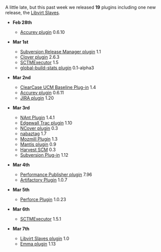 A little late, but this past week we released **19** plugins including one new release, the [Libvirt Slaves](http://wiki.hudson-ci.org/display/HUDSON/Libvirt+Slaves+Plugin).

- **Feb 28th**

  - [Accurev plugin](http://wiki.hudson-ci.org/display/HUDSON/Accurev+Plugin) 0.6.10

- **Mar 1st**

  - [Subversion Release Manager plugin](http://wiki.hudson-ci.org/display/HUDSON/Subversion+Release+Manager) 1.1
  - [Clover plugin](http://wiki.hudson-ci.org/display/HUDSON/Clover+Plugin) 2.6.3
  - [SCTMExecutor](http://wiki.hudson-ci.org/display/HUDSON/SCTMExecutor) 1.5
  - [global-build-stats plugin](http://wiki.hudson-ci.org/display/HUDSON/Global+Build+Stats+Plugin) 0.1-alpha3

- **Mar 2nd**

  - [ClearCase UCM Baseline Plug-in](http://wiki.hudson-ci.org/display/HUDSON/ClearCase+UCM+Baseline+Plugin) 1.4
  - [Accurev plugin](http://wiki.hudson-ci.org/display/HUDSON/Accurev+Plugin) 0.6.11
  - [JIRA plugin](http://wiki.hudson-ci.org/display/HUDSON/JIRA+Plugin) 1.20

- **Mar 3rd**

  - [NAnt Plugin](http://wiki.hudson-ci.org/display/HUDSON/NAnt+Plugin) 1.4.1
  - [Edgewall Trac plugin](http://wiki.hudson-ci.org/display/HUDSON/Trac+Plugin) 1.10
  - [NCover plugin](http://wiki.hudson-ci.org/display/HUDSON/NCover+Plugin) 0.3
  - [nabaztag](http://wiki.hudson-ci.org/display/HUDSON/Nabaztag+Plugin) 1.7
  - [Mozmill Plugin](http://wiki.hudson-ci.org/display/HUDSON/Mozmill+Plugin) 1.3
  - [Mantis plugin](http://wiki.hudson-ci.org/display/HUDSON/Mantis+Plugin) 0.9
  - [Harvest SCM](http://wiki.hudson-ci.org/display/HUDSON/Harvest+Plugin) 0.3
  - [Subversion Plug-in](http://wiki.hudson-ci.org/display/HUDSON/Subversion+Plugin) 1.12

- **Mar 4th**

  - [Performance Publisher plugin](http://wiki.hudson-ci.org/display/HUDSON/PerfPublisher+Plugin) 7.96
  - [Artifactory Plugin](http://wiki.hudson-ci.org/display/HUDSON/Artifactory+Plugin) 1.0.7

- **Mar 5th**

  - [Perforce Plugin](http://wiki.hudson-ci.org/display/HUDSON/Perforce+Plugin) 1.0.23

- **Mar 6th**

  - [SCTMExecutor](http://wiki.hudson-ci.org/display/HUDSON/SCTMExecutor) 1.5.1

- **Mar 7th**
  - [Libvirt Slaves plugin](http://wiki.hudson-ci.org/display/HUDSON/Libvirt+Slaves+Plugin) 1.0
  - [Emma plugin](http://wiki.hudson-ci.org/display/HUDSON/Emma+Plugin) 1.13
